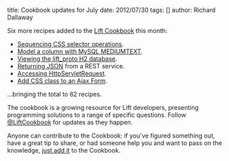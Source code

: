 title: Cookbook updates for July
date: 2012/07/30
tags: []
author: Richard Dallaway

Six more recipes added to the [Lift Cookbook](http://cookbook.liftweb.net/) this month:

* [Sequencing CSS selector operations](http://cookbook.liftweb.net/Sequencing+CSS+selector+operations.html).
* [Model a column with MySQL MEDIUMTEXT](http://cookbook.liftweb.net/Model+a+column+with+MySQL+MEDIUMTEXT.html).
* [Viewing the lift_proto H2 database](http://cookbook.liftweb.net/Viewing+the+lift_proto+H2+database.html).
* [Returning JSON](http://cookbook.liftweb.net/Returning+JSON.html) from a REST service.
* [Accessing HttpServletRequest](http://cookbook.liftweb.net/Accessing+HttpServletRequest.html).
* [Add CSS class to an Ajax Form](http://cookbook.liftweb.net/Add+CSS+class+to+an+Ajax+Form.html).

...bringing the total to 62 recipes.
 
The cookbook is a growing resource for Lift developers, presenting programming solutions to a range of specific questions. Follow [@LiftCookbook](http://twitter.com/LiftCookbook) for updates as they happen.

Anyone can contribute to the Cookbook: if you've figured something out, have a great tip to share, or had someone help you and want to pass on the knowledge, [just add it](http://cookbook.liftweb.net/How+to+add+a+new+recipe+to+this+Cookbook.html) to the Cookbook.  

